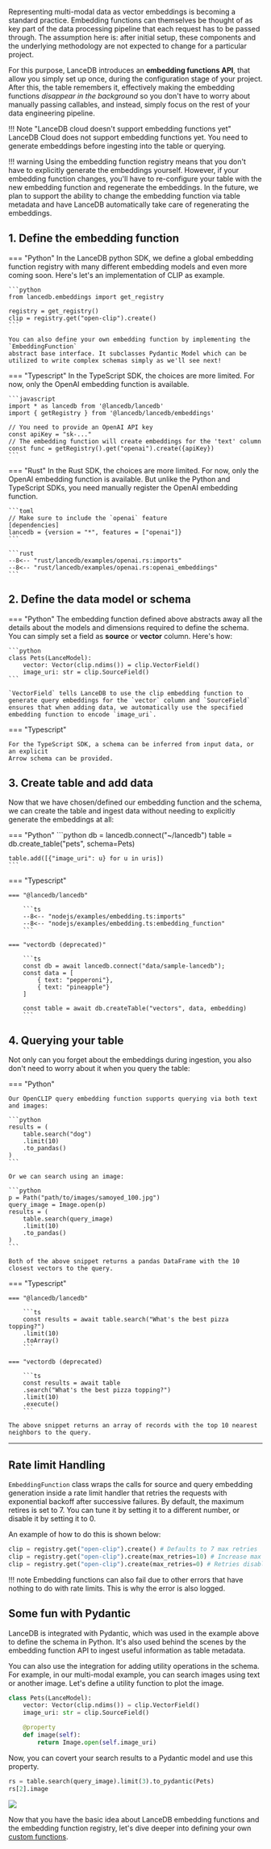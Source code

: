 Representing multi-modal data as vector embeddings is becoming a standard practice. Embedding functions can themselves be thought of as key part of the data processing pipeline that each request has to be passed through. The assumption here is: after initial setup, these components and the underlying methodology are not expected to change for a particular project.

For this purpose, LanceDB introduces an **embedding functions API**, that allow you simply set up once, during the configuration stage of your project. After this, the table remembers it, effectively making the embedding functions *disappear in the background* so you don't have to worry about manually passing callables, and instead, simply focus on the rest of your data engineering pipeline.

!!! Note "LanceDB cloud doesn't support embedding functions yet"
    LanceDB Cloud does not support embedding functions yet. You need to generate embeddings before ingesting into the table or querying.

!!! warning
    Using the embedding function registry means that you don't have to explicitly generate the embeddings yourself.
    However, if your embedding function changes, you'll have to re-configure your table with the new embedding function
    and regenerate the embeddings. In the future, we plan to support the ability to change the embedding function via
    table metadata and have LanceDB automatically take care of regenerating the embeddings.


## 1. Define the embedding function

=== "Python"
    In the LanceDB python SDK, we define a global embedding function registry with
    many different embedding models and even more coming soon.
    Here's let's an implementation of CLIP as example.

    ```python
    from lancedb.embeddings import get_registry

    registry = get_registry()
    clip = registry.get("open-clip").create()
    ```

    You can also define your own embedding function by implementing the `EmbeddingFunction`
    abstract base interface. It subclasses Pydantic Model which can be utilized to write complex schemas simply as we'll see next!

=== "Typescript"
    In the TypeScript SDK, the choices are more limited. For now, only the OpenAI
    embedding function is available.

    ```javascript
    import * as lancedb from '@lancedb/lancedb'
    import { getRegistry } from '@lancedb/lancedb/embeddings'

    // You need to provide an OpenAI API key
    const apiKey = "sk-..."
    // The embedding function will create embeddings for the 'text' column
    const func = getRegistry().get("openai").create({apiKey})
    ```
=== "Rust"
    In the Rust SDK, the choices are more limited. For now, only the OpenAI
    embedding function is available. But unlike the Python and TypeScript SDKs, you need manually register the OpenAI embedding function.

    ```toml
    // Make sure to include the `openai` feature
    [dependencies]
    lancedb = {version = "*", features = ["openai"]}
    ```

    ```rust
    --8<-- "rust/lancedb/examples/openai.rs:imports"
    --8<-- "rust/lancedb/examples/openai.rs:openai_embeddings"
    ```

## 2. Define the data model or schema

=== "Python"
    The embedding function defined above abstracts away all the details about the models and dimensions required to define the schema. You can simply set a field as **source** or **vector** column. Here's how:

    ```python
    class Pets(LanceModel):
        vector: Vector(clip.ndims()) = clip.VectorField()
        image_uri: str = clip.SourceField()
    ```

    `VectorField` tells LanceDB to use the clip embedding function to generate query embeddings for the `vector` column and `SourceField` ensures that when adding data, we automatically use the specified embedding function to encode `image_uri`.

=== "Typescript"

    For the TypeScript SDK, a schema can be inferred from input data, or an explicit
    Arrow schema can be provided.

## 3. Create table and add data

Now that we have chosen/defined our embedding function and the schema,
we can create the table and ingest data without needing to explicitly generate
the embeddings at all:

=== "Python"
    ```python
    db = lancedb.connect("~/lancedb")
    table = db.create_table("pets", schema=Pets)

    table.add([{"image_uri": u} for u in uris])
    ```

=== "Typescript"

    === "@lancedb/lancedb"

        ```ts
        --8<-- "nodejs/examples/embedding.ts:imports"
        --8<-- "nodejs/examples/embedding.ts:embedding_function"
        ```

    === "vectordb (deprecated)"

        ```ts
        const db = await lancedb.connect("data/sample-lancedb");
        const data = [
            { text: "pepperoni"},
            { text: "pineapple"}
        ]

        const table = await db.createTable("vectors", data, embedding)
        ```

## 4. Querying your table
Not only can you forget about the embeddings during ingestion, you also don't
need to worry about it when you query the table:

=== "Python"

    Our OpenCLIP query embedding function supports querying via both text and images:

    ```python
    results = (
        table.search("dog")
        .limit(10)
        .to_pandas()
    )
    ```

    Or we can search using an image:

    ```python
    p = Path("path/to/images/samoyed_100.jpg")
    query_image = Image.open(p)
    results = (
        table.search(query_image)
        .limit(10)
        .to_pandas()
    )
    ```

    Both of the above snippet returns a pandas DataFrame with the 10 closest vectors to the query.

=== "Typescript"

    === "@lancedb/lancedb"

        ```ts
        const results = await table.search("What's the best pizza topping?")
        .limit(10)
        .toArray()
        ```

    === "vectordb (deprecated)

        ```ts
        const results = await table
        .search("What's the best pizza topping?")
        .limit(10)
        .execute()
        ```

    The above snippet returns an array of records with the top 10 nearest neighbors to the query.

---

## Rate limit Handling
`EmbeddingFunction` class wraps the calls for source and query embedding generation inside a rate limit handler that retries the requests with exponential backoff after successive failures. By default, the maximum retires is set to 7. You can tune it by setting it to a different number, or disable it by setting it to 0.

An example of how to do this is shown below:

```python
clip = registry.get("open-clip").create() # Defaults to 7 max retries
clip = registry.get("open-clip").create(max_retries=10) # Increase max retries to 10
clip = registry.get("open-clip").create(max_retries=0) # Retries disabled
```

!!! note
    Embedding functions can also fail due to other errors that have nothing to do with rate limits.
    This is why the error is also logged.

## Some fun with Pydantic

LanceDB is integrated with Pydantic, which was used in the example above to define the schema in Python. It's also used behind the scenes by the embedding function API to ingest useful information as table metadata.

You can also use the integration for adding utility operations in the schema. For example, in our multi-modal example, you can search images using text or another image. Let's define a utility function to plot the image.

```python
class Pets(LanceModel):
    vector: Vector(clip.ndims()) = clip.VectorField()
    image_uri: str = clip.SourceField()

    @property
    def image(self):
        return Image.open(self.image_uri)
```
Now, you can covert your search results to a Pydantic model and use this property.

```python
rs = table.search(query_image).limit(3).to_pydantic(Pets)
rs[2].image
```

![](../assets/dog_clip_output.png)

Now that you have the basic idea about LanceDB embedding functions and the embedding function registry,
let's dive deeper into defining your own [custom functions](./custom_embedding_function.md).
